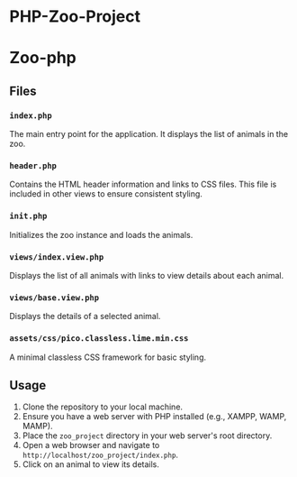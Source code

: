 ﻿# PHP-Zoo-Project
# Zoo-php


## Files

### `index.php`

The main entry point for the application. It displays the list of animals in the zoo.

### `header.php`

Contains the HTML header information and links to CSS files. This file is included in other views to ensure consistent styling.

### `init.php`

Initializes the zoo instance and loads the animals.

### `views/index.view.php`

Displays the list of all animals with links to view details about each animal.

### `views/base.view.php`

Displays the details of a selected animal.

### `assets/css/pico.classless.lime.min.css`

A minimal classless CSS framework for basic styling.


## Usage

1. Clone the repository to your local machine.
2. Ensure you have a web server with PHP installed (e.g., XAMPP, WAMP, MAMP).
3. Place the `zoo_project` directory in your web server's root directory.
4. Open a web browser and navigate to `http://localhost/zoo_project/index.php`.
5. Click on an animal to view its details.

